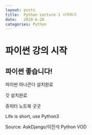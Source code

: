 ```yaml
---
layout: posts
title:  Python Lecture 1 시작하기
date:   2018-6-20
categories: Python
---
```


# 파이썬 강의 시작
## 파이썬 좋습니다!

파이썬 아나콘다 설치완료

깃 설치완료

쥬피터 노트북 굿굿

Life is short, use Python3



Source:  AskDjango/이진석 Python VOD